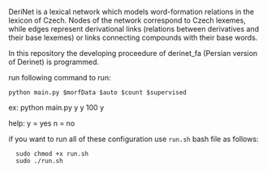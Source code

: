 
DeriNet is a lexical network which models word-formation relations in the lexicon of Czech. Nodes of the network correspond to Czech lexemes, while edges represent derivational links (relations between derivatives and their base lexemes) or links connecting compounds with their base words.

In this repository the developing proceedure of derinet_fa (Persian version of Derinet) is programmed.

run following command to run:

```python main.py $morfData $auto $count $supervised```

ex: python main.py y y 100 y

help:
  y = yes
  n = no


if you want to run all of these configuration use `run.sh` bash file as follows:

```
  sudo chmod +x run.sh
  sudo ./run.sh
```
